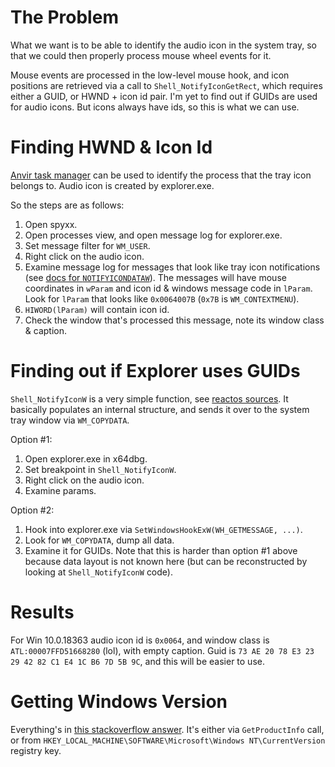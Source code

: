The Problem
===========

What we want is to be able to identify the audio icon in the system tray, so that we could then properly process mouse wheel events for it.

Mouse events are processed in the low-level mouse hook, and icon positions are retrieved via a call to `Shell_NotifyIconGetRect`, which requires either a GUID, or HWND + icon id pair. I'm yet to find out if GUIDs are used for audio icons. But icons always have ids, so this is what we can use.



Finding HWND & Icon Id
=================

[Anvir task manager](http://www.anvir.com/download.htm) can be used to identify the process that the tray icon belongs to. Audio icon is created by explorer.exe.

So the steps are as follows:
1. Open spyxx.
2. Open processes view, and open message log for explorer.exe.
3. Set message filter for `WM_USER`.
4. Right click on the audio icon.
5. Examine message log for messages that look like tray icon notifications (see [docs for `NOTIFYICONDATAW`](https://docs.microsoft.com/en-us/windows/win32/api/shellapi/ns-shellapi-notifyicondataw)). The messages will have mouse coordinates in `wParam` and icon id & windows message code in `lParam`. Look for `lParam` that looks like `0x0064007B` (`0x7B` is `WM_CONTEXTMENU`).
6. `HIWORD(lParam)` will contain icon id.
7. Check the window that's processed this message, note its window class & caption.



Finding out if Explorer uses GUIDs
==================================
`Shell_NotifyIconW` is a very simple function, see [reactos sources](https://doxygen.reactos.org/da/d7b/systray_8cpp_source.html). It basically populates an internal structure, and sends it over to the system tray window via `WM_COPYDATA`.

Option #1:
1. Open explorer.exe in x64dbg.
2. Set breakpoint in `Shell_NotifyIconW`.
3. Right click on the audio icon.
4. Examine params.

Option #2:
1. Hook into explorer.exe via `SetWindowsHookExW(WH_GETMESSAGE, ...)`.
2. Look for `WM_COPYDATA`, dump all data.
3. Examine it for GUIDs. Note that this is harder than option #1 above because data layout is not known here (but can be reconstructed by looking at `Shell_NotifyIconW` code).



Results
=======

For Win 10.0.18363 audio icon id is `0x0064`, and window class is `ATL:00007FFD51668280` (lol), with empty caption. Guid is `73 AE 20 78 E3 23 29 42 82 C1 E4 1C B6 7D 5B 9C`, and this will be easier to use.



Getting Windows Version
=======================

Everything's in [this stackoverflow answer](https://stackoverflow.com/questions/47581146/getting-os-build-version-from-win32-api-c). It's either via `GetProductInfo` call, or from `HKEY_LOCAL_MACHINE\SOFTWARE\Microsoft\Windows NT\CurrentVersion` registry key.
